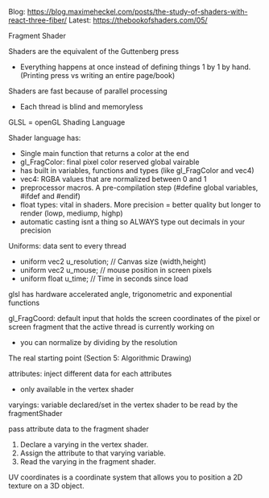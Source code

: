 Blog: https://blog.maximeheckel.com/posts/the-study-of-shaders-with-react-three-fiber/
Latest: https://thebookofshaders.com/05/


Fragment Shader

Shaders are the equivalent of the Guttenberg press
- Everything happens at once instead of defining things 1 by 1 by hand. (Printing press vs writing an entire page/book)

Shaders are fast because of parallel processing
- Each thread is blind and memoryless

GLSL = openGL Shading Language

Shader language has:
- Single main function that returns a color at the end
- gl_FragColor: final pixel color reserved global vairable
- has built in variables, functions and types (like gl_FragColor and vec4)
- vec4: RGBA values that are normalized between 0 and 1
- preprocessor macros. A pre-compilation step (#define global variables, #ifdef and #endif)
- float types: vital in shaders. More precision = better quality but longer to render (lowp, mediump, highp)
- automatic casting isnt a thing so ALWAYS type out decimals in your precision

Uniforms: data sent to every thread
- uniform vec2 u_resolution;  // Canvas size (width,height)
- uniform vec2 u_mouse;       // mouse position in screen pixels
- uniform float u_time;       // Time in seconds since load

glsl has hardware accelerated angle, trigonometric and exponential functions

gl_FragCoord: default input that holds the screen coordinates of the pixel or screen fragment that the active thread is currently working on
- you can normalize by dividing by the resolution


The real starting point (Section 5: Algorithmic Drawing)

attributes: inject different data for each attributes
- only available in the vertex shader

varyings: variable declared/set in the vertex shader to be read by the fragmentShader

pass attribute data to the fragment shader
1. Declare a varying in the vertex shader.
2. Assign the attribute to that varying variable.
3. Read the varying in the fragment shader.

UV coordinates is a coordinate system that allows you to position a 2D texture on a 3D object.